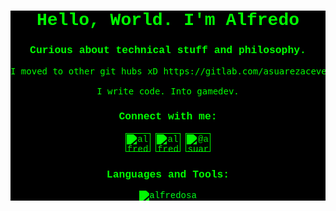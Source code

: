 <div align="center" style="background-color: #000000; color: #00FF00; font-family: 'Courier New', monospace;">

# <span style="color: #00FF00;">Hello, World. I'm Alfredo</span>

### <span style="color: #00FF00;">Curious about technical stuff and philosophy.</span>

<pre style="background-color: #000000; color: #00FF00;">
I moved to other git hubs xD https://gitlab.com/asuarezaceves example

I write code. Into gamedev.
</pre>

### <span style="color: #00FF00;">Connect with me:</span>

<a href="https://twitter.com/alfredosa10" target="_blank"><img src="https://raw.githubusercontent.com/rahuldkjain/github-profile-readme-generator/master/src/images/icons/Social/twitter.svg" alt="alfredosa10" height="30" width="40" style="filter: invert(48%) sepia(79%) saturate(2476%) hue-rotate(86deg) brightness(118%) contrast(119%);" /></a>
<a href="https://linkedin.com/in/alfredosa" target="_blank"><img src="https://raw.githubusercontent.com/rahuldkjain/github-profile-readme-generator/master/src/images/icons/Social/linked-in-alt.svg" alt="alfredosa" height="30" width="40" style="filter: invert(48%) sepia(79%) saturate(2476%) hue-rotate(86deg) brightness(118%) contrast(119%);" /></a>
<a href="https://medium.com/@asuarezaceves" target="_blank"><img src="https://raw.githubusercontent.com/rahuldkjain/github-profile-readme-generator/master/src/images/icons/Social/medium.svg" alt="@asuarezaceves" height="30" width="40" style="filter: invert(48%) sepia(79%) saturate(2476%) hue-rotate(86deg) brightness(118%) contrast(119%);" /></a>

### <span style="color: #00FF00;">Languages and Tools:</span>

<img align="center" src="https://vercel-github-stats-alfredosas-projects.vercel.app/api/top-langs?username=alfredosa&show_icons=true&locale=en&layout=compact&exclude_repo=valuables&hide=jupyter%20notebook,html,css,c_python,cython,jupyter_notebooks,javascript" alt="alfredosa" style="filter: invert(48%) sepia(79%) saturate(2476%) hue-rotate(86deg) brightness(118%) contrast(119%);" />

</div>

